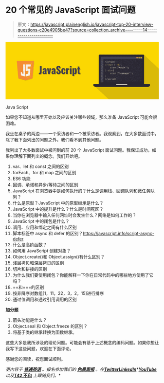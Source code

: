 # 20 个常见的 JavaScript 面试问题

> 原文：<https://javascript.plainenglish.io/javascript-top-20-interview-questions-c20e4905be47?source=collection_archive---------14----------------------->

![](img/a56fe2272ab9b534d272422a8f1a13d8.png)

Java Script

如果您不知道从哪里开始以及应该关注哪些领域，那么准备 JavaScript 可能会很困难。

我坐在桌子的两边——一个采访者和一个被采访者。我观察到，在大多数面试中，除了我下面列出的问题之外，我们看不到其他问题。

我列出了大多数面试中被问到的前 20 个 JavaScript 面试问题。我保证成功，如果你理解下面列出的概念。我们开始吧。

1.  var、let 和 const 之间的区别
2.  forEach、for 和 map 之间的区别
3.  ES6 功能
4.  回调、承诺和异步/等待之间的区别
5.  JavaScript 在浏览器中是如何执行的？什么是调用栈、回调队列和微任务队列？
6.  什么是原型？JavaScript 中的原型继承是什么？
7.  JavaScript 中的提升是什么？什么是时间死区？
8.  当你在浏览器中输入任何网址时会发生什么？网络是如何工作的？
9.  JavaScript 中的闭包是什么？
10.  调用、应用和绑定之间有什么区别
11.  脚本标签中 async 和 defer 的区别？https://javascript.info/script-async-defer
12.  什么是高阶函数？
13.  如何用 JavaScript 创建对象？
14.  Object.create()和 Object.assign()有什么区别？
15.  浅层拷贝和深层拷贝的区别
16.  切片和拼接的区别
17.  为什么我们要使用闭包？你能解释一下你在日常代码中的哪些地方使用了它吗？
18.  ==和===的区别
19.  按非降序对数组[1，11，22，3，2，15]进行排序
20.  通过值调用和通过引用调用的区别

**加分题**

1.  箭头功能是什么？
2.  Object.seal 和 Object.freeze 的区别？
3.  将基于类的继承转换为函数继承。

这些大多是我所涉及的理论问题。可能会有基于上述概念的编码问题。如果你想让我写下这些问题，欢迎在下面评论。

感谢您的阅读，祝您面试顺利。

*更内容于* [***普通英语***](https://plainenglish.io/) *。报名参加我们的* [***免费周报***](http://newsletter.plainenglish.io/) *。在*[***Twitter***](https://twitter.com/inPlainEngHQ)[***LinkedIn***](https://www.linkedin.com/company/inplainenglish/)*[***YouTube***](https://www.youtube.com/channel/UCtipWUghju290NWcn8jhyAw)*以及*[**T42 不和**](https://discord.gg/GtDtUAvyhW) *上跟随我们。**